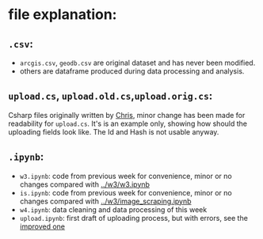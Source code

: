# file explanation:
## `.csv`:
- `arcgis.csv`, `geodb.csv` are original dataset and has never been modified.
- others are dataframe produced during data processing and analysis.
## `upload.cs`, `upload.old.cs`,`upload.orig.cs`:
Csharp files originally written by [Chris](https://github.com/pugwonk), minor change has been made for readability for `upload.cs`. It's is an example only, showing how should the uploading fields look like. The Id and Hash is not usable anyway.
## `.ipynb`:
- `w3.ipynb`: code from previous week for convenience, minor or no changes compared with [../w3/w3.ipynb](../w3/w3.ipynb)
- `is.ipynb`: code from previous week for convenience, minor or no changes compared with [../w3/image_scraping.ipynb](../w3/image_scraping.ipynb)
- `w4.ipynb`: data cleaning and data processing of this week
- `upload.ipynb`: first draft of uploading process, but with errors, see the [improved one](../w-1/w-1.ipynb)